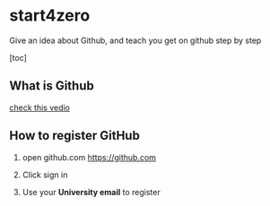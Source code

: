 # start4zero
Give an idea about Github, and teach you get on github step by step

[toc]

## What is Github
[check this vedio](https://youtu.be/w3jLJU7DT5E)

## How to register GitHub
1. open github.com
https://github.com

2. Click sign in

3. Use your **University email** to register


